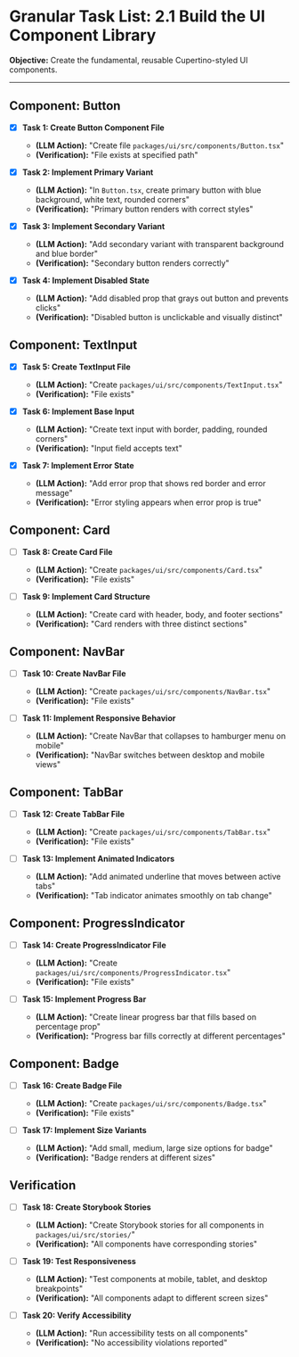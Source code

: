 # Granular Task List: 2.1 Build the UI Component Library

**Objective:** Create the fundamental, reusable Cupertino-styled UI components.

---

## Component: Button
- [x] **Task 1: Create Button Component File**
    - **(LLM Action):** "Create file `packages/ui/src/components/Button.tsx`"
    - **(Verification):** "File exists at specified path"

- [x] **Task 2: Implement Primary Variant**
    - **(LLM Action):** "In `Button.tsx`, create primary button with blue background, white text, rounded corners"
    - **(Verification):** "Primary button renders with correct styles"

- [x] **Task 3: Implement Secondary Variant**
    - **(LLM Action):** "Add secondary variant with transparent background and blue border"
    - **(Verification):** "Secondary button renders correctly"

- [x] **Task 4: Implement Disabled State**
    - **(LLM Action):** "Add disabled prop that grays out button and prevents clicks"
    - **(Verification):** "Disabled button is unclickable and visually distinct"

## Component: TextInput
- [x] **Task 5: Create TextInput File**
    - **(LLM Action):** "Create `packages/ui/src/components/TextInput.tsx`"
    - **(Verification):** "File exists"

- [x] **Task 6: Implement Base Input**
    - **(LLM Action):** "Create text input with border, padding, rounded corners"
    - **(Verification):** "Input field accepts text"

- [x] **Task 7: Implement Error State**
    - **(LLM Action):** "Add error prop that shows red border and error message"
    - **(Verification):** "Error styling appears when error prop is true"

## Component: Card
- [ ] **Task 8: Create Card File**
    - **(LLM Action):** "Create `packages/ui/src/components/Card.tsx`"
    - **(Verification):** "File exists"

- [ ] **Task 9: Implement Card Structure**
    - **(LLM Action):** "Create card with header, body, and footer sections"
    - **(Verification):** "Card renders with three distinct sections"

## Component: NavBar
- [ ] **Task 10: Create NavBar File**
    - **(LLM Action):** "Create `packages/ui/src/components/NavBar.tsx`"
    - **(Verification):** "File exists"

- [ ] **Task 11: Implement Responsive Behavior**
    - **(LLM Action):** "Create NavBar that collapses to hamburger menu on mobile"
    - **(Verification):** "NavBar switches between desktop and mobile views"

## Component: TabBar
- [ ] **Task 12: Create TabBar File**
    - **(LLM Action):** "Create `packages/ui/src/components/TabBar.tsx`"
    - **(Verification):** "File exists"

- [ ] **Task 13: Implement Animated Indicators**
    - **(LLM Action):** "Add animated underline that moves between active tabs"
    - **(Verification):** "Tab indicator animates smoothly on tab change"

## Component: ProgressIndicator
- [ ] **Task 14: Create ProgressIndicator File**
    - **(LLM Action):** "Create `packages/ui/src/components/ProgressIndicator.tsx`"
    - **(Verification):** "File exists"

- [ ] **Task 15: Implement Progress Bar**
    - **(LLM Action):** "Create linear progress bar that fills based on percentage prop"
    - **(Verification):** "Progress bar fills correctly at different percentages"

## Component: Badge
- [ ] **Task 16: Create Badge File**
    - **(LLM Action):** "Create `packages/ui/src/components/Badge.tsx`"
    - **(Verification):** "File exists"

- [ ] **Task 17: Implement Size Variants**
    - **(LLM Action):** "Add small, medium, large size options for badge"
    - **(Verification):** "Badge renders at different sizes"

## Verification
- [ ] **Task 18: Create Storybook Stories**
    - **(LLM Action):** "Create Storybook stories for all components in `packages/ui/src/stories/`"
    - **(Verification):** "All components have corresponding stories"

- [ ] **Task 19: Test Responsiveness**
    - **(LLM Action):** "Test components at mobile, tablet, and desktop breakpoints"
    - **(Verification):** "All components adapt to different screen sizes"

- [ ] **Task 20: Verify Accessibility**
    - **(LLM Action):** "Run accessibility tests on all components"
    - **(Verification):** "No accessibility violations reported"